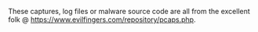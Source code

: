 These captures, log files or malware source code are all from the excellent folk @ https://www.evilfingers.com/repository/pcaps.php.
